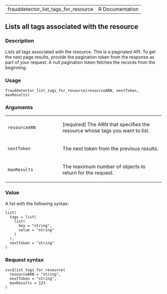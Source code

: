 <table style="width: 100%;">
<tbody>
<tr class="odd">
<td>frauddetector_list_tags_for_resource</td>
<td style="text-align: right;">R Documentation</td>
</tr>
</tbody>
</table>

## Lists all tags associated with the resource

### Description

Lists all tags associated with the resource. This is a paginated API. To
get the next page results, provide the pagination token from the
response as part of your request. A null pagination token fetches the
records from the beginning.

### Usage

    frauddetector_list_tags_for_resource(resourceARN, nextToken, maxResults)

### Arguments

<table>
<colgroup>
<col style="width: 35%" />
<col style="width: 65%" />
</colgroup>
<tbody>
<tr class="odd">
<td><code
id="frauddetector_list_tags_for_resource_:_resourceARN">resourceARN</code></td>
<td><p>[required] The ARN that specifies the resource whose tags you
want to list.</p></td>
</tr>
<tr class="even">
<td><code
id="frauddetector_list_tags_for_resource_:_nextToken">nextToken</code></td>
<td><p>The next token from the previous results.</p></td>
</tr>
<tr class="odd">
<td><code
id="frauddetector_list_tags_for_resource_:_maxResults">maxResults</code></td>
<td><p>The maximum number of objects to return for the request.</p></td>
</tr>
</tbody>
</table>

### Value

A list with the following syntax:

    list(
      tags = list(
        list(
          key = "string",
          value = "string"
        )
      ),
      nextToken = "string"
    )

### Request syntax

    svc$list_tags_for_resource(
      resourceARN = "string",
      nextToken = "string",
      maxResults = 123
    )
